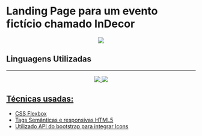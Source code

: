 # Landing Page para um evento fictício chamado InDecor
<div align="center">
  <img src="https://user-images.githubusercontent.com/100157955/168642434-f2883550-a0d4-4f4d-beb9-f25a460b6a53.jpg">
</div>

## Linguagens Utilizadas
<hr>
<div align="center">
  <a href="https://github.com/PatKat20">
  <img src="https://user-images.githubusercontent.com/100157955/168474958-d0e4da5c-3558-41d7-abb9-90bd015b9dc6.png"/>
  <img src="https://user-images.githubusercontent.com/100157955/168475041-a458d13b-0beb-401f-9c6e-72b3300c56c1.png"/>
</div>
  
  ## Técnicas usadas:
  
<ul>
   <li>CSS Flexbox</li>
   <li>Tags Semânticas e responsivas HTML5</li>
   <li>Utilizado API do bootstrap para integrar Icons</li>
</ul>
